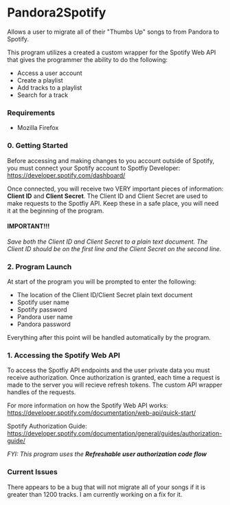 # Pandora2Spotify
Allows a user to migrate all of their "Thumbs Up" songs to from Pandora to Spotify.

This program utilizes a created a custom wrapper for the Spotify Web API that gives the programmer the ability to do the following: 
- Access a user account
- Create a playlist
- Add tracks to a playlist
- Search for a track

### Requirements
- Mozilla Firefox 


### 0. Getting Started
Before accessing and making changes to you account outside of Spotify, you must connect your Spotify account to Spotfiy Developer:
https://developer.spotify.com/dashboard/

Once connected, you will receive two VERY important pieces of information: <b>Client ID</b> and <b>Client Secret</b>. The Client ID and Client Secret are used to make requests to the Spotfiy API. Keep these in a safe place, you will need it at the beginning of the program. 

#### IMPORTANT!!! 
<i>Save both the Client ID and Client Secret to a plain text document. The Client ID should be on the first line and the Client Secret on the second line.</i>

### 2. Program Launch
At start of the program you will be prompted to enter the following:
- The location of the Client ID/Client Secret plain text document
- Spotify user name
- Spotify password
- Pandora user name
- Pandora password

Everything after this point will be handled automatically by the program.

### 1. Accessing the Spotify Web API
To access the Spotfiy API endpoints and the user private data you must receive authorization. Once authorization is granted, each time a request is made to the server you will recieve refresh tokens. The custom API wrapper handles of the requests.

For more information on how the Spotify Web API works: https://developer.spotify.com/documentation/web-api/quick-start/

Spotify Authorization Guide: https://developer.spotify.com/documentation/general/guides/authorization-guide/

<i>FYI: This program uses the <b> Refreshable user authorization code flow </b></i>

### Current Issues
There appears to be a bug that will not migrate all of your songs if it is greater than 1200 tracks. I am currently working on a fix for it.
